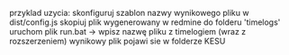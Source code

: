 przyklad uzycia:
skonfiguruj szablon nazwy wynikowego pliku w dist/config.js 
skopiuj plik wygenerowany w redmine do folderu 'timelogs'
uruchom plik run.bat -> wpisz nazwę pliku z timelogiem (wraz z rozszerzeniem)
wynikowy plik pojawi sie w folderze KESU